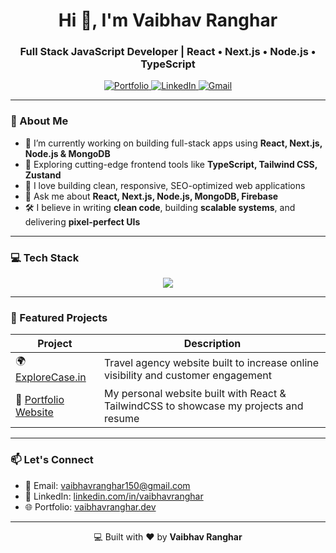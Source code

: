 <h1 align="center">Hi 👋, I'm Vaibhav Ranghar</h1>
<h3 align="center">Full Stack JavaScript Developer | React • Next.js • Node.js • TypeScript</h3>

<p align="center">
  <a href="https://portfolio-website-uzzd.vercel.app/" target="_blank">
    <img src="https://img.shields.io/badge/Portfolio-%23000000.svg?style=for-the-badge&logo=firefox&logoColor=white" alt="Portfolio" />
  </a>
  <a href="https://linkedin.com/in/vaibhav-ranghar-355081294/" target="_blank">
    <img src="https://img.shields.io/badge/LinkedIn-%230077B5.svg?style=for-the-badge&logo=linkedin&logoColor=white" alt="LinkedIn" />
  </a>
  <a href="mailto:vaibhavranghar150@gmail.com">
    <img src="https://img.shields.io/badge/Gmail-D14836.svg?style=for-the-badge&logo=gmail&logoColor=white" alt="Gmail" />
  </a>
</p>

---

### 🧠 About Me

- 🔭 I’m currently working on building full-stack apps using **React, Next.js, Node.js & MongoDB**
- 🌱 Exploring cutting-edge frontend tools like **TypeScript, Tailwind CSS, Zustand**
- 🚀 I love building clean, responsive, SEO-optimized web applications
- 💬 Ask me about **React, Next.js, Node.js, MongoDB, Firebase**
- 🛠️ I believe in writing **clean code**, building **scalable systems**, and delivering **pixel-perfect UIs**

---

### 💻 Tech Stack

<div align="center">
  <img src="https://skillicons.dev/icons?i=js,ts,react,next,nodejs,express,mongodb,tailwind,html,css,git,github,firebase,vscode" />
</div>

---


### 🚀 Featured Projects

| Project       | Description |
|---------------|-------------|
| 🌍 [ExploreCase.in](https://explorecase.in) | Travel agency website built to increase online visibility and customer engagement |
| 🧠 [Portfolio Website](https://portfolio-website-uzzd.vercel.app/) | My personal website built with React & TailwindCSS to showcase my projects and resume |

---

### 📫 Let's Connect

- 📧 Email: vaibhavranghar150@gmail.com
- 💼 LinkedIn: [linkedin.com/in/vaibhavranghar](https://www.linkedin.com/in/vaibhav-ranghar-355081294/)
- 🌐 Portfolio: [vaibhavranghar.dev](https://portfolio-website-uzzd.vercel.app/)

---

<p align="center">
  💻 Built with ❤️ by <strong>Vaibhav Ranghar</strong>
</p>

